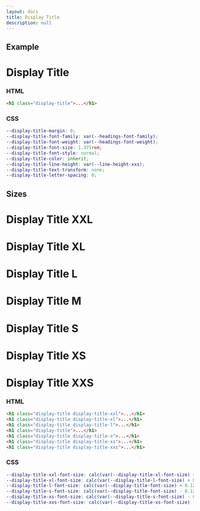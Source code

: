 ```yaml
---
layout: docs
title: Display Title
description: null
---
```


## Example

<h1 class="display-title">Display Title</h1>

### HTML

```html
<h1 class="display-title">...</h1>
```

### CSS

```scss
--display-title-margin: 0;
--display-title-font-family: var(--headings-font-family);
--display-title-font-weight: var(--headings-font-weight);
--display-title-font-size: 1.375rem;
--display-title-font-style: normal;
--display-title-color: inherit;
--display-title-line-height: var(--line-height-xxs);
--display-title-text-transform: none;
--display-title-letter-spacing: 0;
```

## Sizes

<h1 class="display-title display-title-xxl">Display Title XXL</h1>
<h1 class="display-title display-title-xl">Display Title XL</h1>
<h1 class="display-title display-title-l">Display Title L</h1>
<h1 class="display-title">Display Title M</h1>
<h1 class="display-title display-title-s">Display Title S</h1>
<h1 class="display-title display-title-xs">Display Title XS</h1>
<h1 class="display-title display-title-xxs">Display Title XXS</h1>

### HTML

```html
<h1 class="display-title display-title-xxl">...</h1>
<h1 class="display-title display-title-xl">...</h1>
<h1 class="display-title display-title-l">...</h1>
<h1 class="display-title">...</h1>
<h1 class="display-title display-title-s">...</h1>
<h1 class="display-title display-title-xs">...</h1>
<h1 class="display-title display-title-xxs">...</h1>
```

### CSS

```scss
--display-title-xxl-font-size: calc(var(--display-title-xl-font-size) + 0.125rem);
--display-title-xl-font-size: calc(var(--display-title-l-font-size) + 0.125rem);
--display-title-l-font-size: calc(var(--display-title-font-size) + 0.125rem);
--display-title-s-font-size: calc(var(--display-title-font-size) - 0.125rem);
--display-title-xs-font-size: calc(var(--display-title-s-font-size) - 0.125rem);
--display-title-xxs-font-size: calc(var(--display-title-xs-font-size) - 0.125rem);
```
